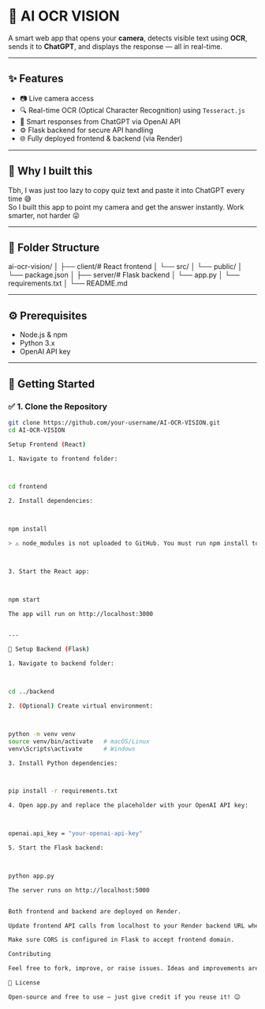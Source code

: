 # 🤖 AI OCR VISION

A smart web app that opens your **camera**, detects visible text using **OCR**, sends it to **ChatGPT**, and displays the response — all in real-time.

---

## ✨ Features

- 📷 Live camera access
- 🔍 Real-time OCR (Optical Character Recognition) using `Tesseract.js`
- 💬 Smart responses from ChatGPT via OpenAI API
- ⚙️ Flask backend for secure API handling
- 🌐 Fully deployed frontend & backend (via Render)

---

## 🧠 Why I built this

Tbh, I was just too lazy to copy quiz text and paste it into ChatGPT every time 😅  
So I built this app to point my camera and get the answer instantly. Work smarter, not harder 😜

---

## 📁 Folder Structure

ai-ocr-vision/ 
│ 
├── client/# React frontend 
│   └── src/ 
│   └── public/ 
│   └── package.json 
│ 
├── server/# Flask backend 
│   └── app.py 
│   └── requirements.txt 
│   └── README.md

---

## ⚙️ Prerequisites

- Node.js & npm
- Python 3.x
- OpenAI API key

---

## 🚀 Getting Started

### ✅ 1. Clone the Repository

```bash
git clone https://github.com/your-username/AI-OCR-VISION.git
cd AI-OCR-VISION

Setup Frontend (React)

1. Navigate to frontend folder:



cd frontend

2. Install dependencies:



npm install

> ⚠️ node_modules is not uploaded to GitHub. You must run npm install to generate it.



3. Start the React app:



npm start

The app will run on http://localhost:3000


---

🐍 Setup Backend (Flask)

1. Navigate to backend folder:



cd ../backend

2. (Optional) Create virtual environment:



python -m venv venv
source venv/bin/activate   # macOS/Linux
venv\Scripts\activate      # Windows

3. Install Python dependencies:



pip install -r requirements.txt

4. Open app.py and replace the placeholder with your OpenAI API key:



openai.api_key = "your-openai-api-key"

5. Start the Flask backend:



python app.py

The server runs on http://localhost:5000


Both frontend and backend are deployed on Render.

Update frontend API calls from localhost to your Render backend URL when deploying.

Make sure CORS is configured in Flask to accept frontend domain.

Contributing

Feel free to fork, improve, or raise issues. Ideas and improvements are always welcome!

📝 License

Open-source and free to use — just give credit if you reuse it! 😉
